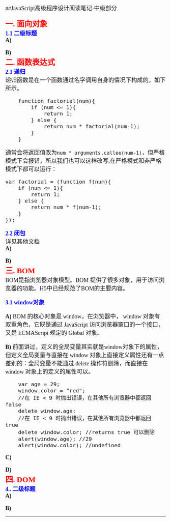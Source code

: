 ##<font face="微软雅黑" size="4" >JavaScript高级程序设计阅读笔记-中级部分

**<font size="5" color="red" >一. 面向对象</font>**  
**<font color="blue">1.1 二级标题</font>**   
**A)** 

**B)**  
**<font size="5" color="red" >二. 函数表达式</font>**  
**<font color="blue">2.1 递归</font>**   
递归函数是在一个函数通过名字调用自身的情况下构成的，如下所示。  

		function factorial(num){
			if (num <= 1){
				return 1;
			} else {
				return num * factorial(num-1);
			}
		}
通常会将返回值改为`num * arguments.callee(num-1)`，但严格模式下会报错，所以我们也可以这样改写,在严格模式和非严格模式下都可以运行：  

	var factorial = (function f(num){
		if (num <= 1){
			return 1;
		} else {
			return num * f(num-1);
		}
	});  

**<font color="blue">2.2 闭包</font>**  
详见其他文档  
**A)** 

**B)**  
**<font size="5" color="red" >三. BOM</font>**  
BOM是指浏览器对象模型。BOM 提供了很多对象，用于访问浏览器的功能。H5中已经规范了BOM的主要内容。  

**<font color="blue">3.1 window对象</font>**  
  
**A)** BOM 的核心对象是 window，在浏览器中， window 对象有双重角色，它既是通过 JavaScript 访问浏览器窗口的一个接口，又是 ECMAScript 规定的 Global 对象。

**B)** 前面讲过，定义的全局变量其实就是window对象下的属性，但定义全局变量与直接在 window 对象上直接定义属性还有一点差别的：全局变量不能通过 delete 操作符删除，而直接在 window 对象上的定义的属性可以。    

		var age = 29;
		window.color = "red";
		//在 IE < 9 时抛出错误，在其他所有浏览器中都返回 false
		delete window.age;
		//在 IE < 9 时抛出错误，在其他所有浏览器中都返回 true
		delete window.color; //returns true 可以删除
		alert(window.age); //29
		alert(window.color); //undefined  

**C)** 

**D)**  
**<font size="5" color="red" >四. DOM</font>**  
**<font color="blue">4.. 二级标题</font>**   
**A)** 

**B)**   
</font>  
******

